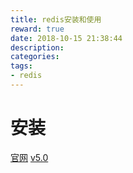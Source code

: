 ```yaml
---
title: redis安装和使用
reward: true
date: 2018-10-15 21:38:44
description:
categories:
tags:
- redis
---
```


# 安装

[官网](https://redis.io/)
[v5.0](https://github.com/antirez/redis/archive/5.0-rc6.tar.gz)
